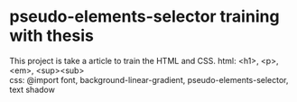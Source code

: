 # pseudo-elements-selector training with thesis

This project is take a article to train the HTML and CSS. 
html: &lt;h1&gt;, &lt;p&gt;, &lt;em&gt;, &lt;sup&gt;&lt;sub&gt;<br>
css: @import font, background-linear-gradient, pseudo-elements-selector, text shadow
